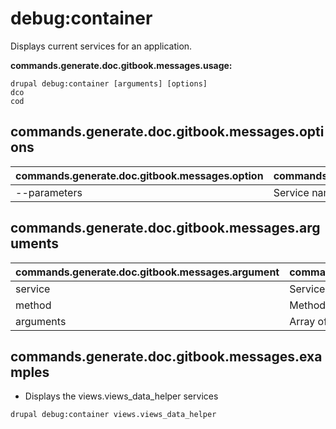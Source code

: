 # debug:container
Displays current services for an application.

**commands.generate.doc.gitbook.messages.usage:**
```
drupal debug:container [arguments] [options]
dco
cod
```

## commands.generate.doc.gitbook.messages.options
commands.generate.doc.gitbook.messages.option | commands.generate.doc.gitbook.messages.details
-------|-------------
--parameters | Service name.

## commands.generate.doc.gitbook.messages.arguments
commands.generate.doc.gitbook.messages.argument | commands.generate.doc.gitbook.messages.details
---------|-------------
service | Service name.
method | Method name.
arguments | Array of Arguments in CSV or JSON format.

## commands.generate.doc.gitbook.messages.examples
* Displays the views.views_data_helper services
```
drupal debug:container views.views_data_helper
```
